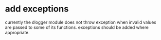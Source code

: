 # add exceptions

currently the dlogger module does not throw exception when invalid values
are passed to some of its functions.  exceptions should be added where
appropriate.
